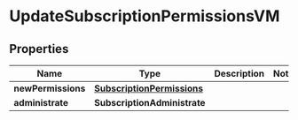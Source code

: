 

# UpdateSubscriptionPermissionsVM


## Properties

Name | Type | Description | Notes
------------ | ------------- | ------------- | -------------
**newPermissions** | [**SubscriptionPermissions**](SubscriptionPermissions.md) |  | 
**administrate** | **SubscriptionAdministrate** |  | 



